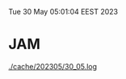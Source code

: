 Tue 30 May 05:01:04 EEST 2023
# JAM
<a href='./cache/202305/30_05.log'>./cache/202305/30_05.log</a>
